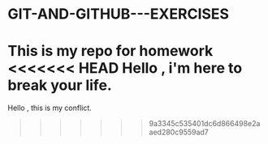 # GIT-AND-GITHUB---EXERCISES
This is my repo for homework
<<<<<<< HEAD
Hello , i'm here to break your life.
=======
Hello , this is my conflict.
>>>>>>> 9a3345c535401dc6d866498e2aaed280c9559ad7

